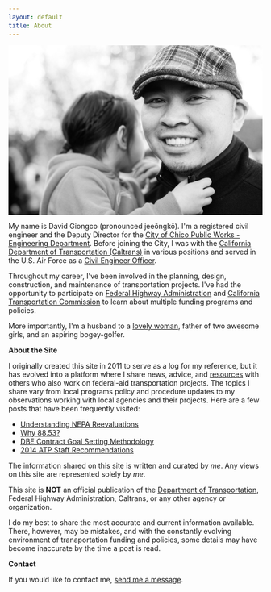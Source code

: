 ```yaml
---
layout: default
title: About
---
```


<img style="margin:0px auto;display:block" src="/images/dg.jpg">

My name is David Giongco (pronounced jeeôngkō). I'm a registered civil engineer and the Deputy Director for the [City of Chico Public Works - Engineering Department](1). Before joining the City, I was with the [California Department of Transportation (Caltrans)][2] in various positions and served in the U.S. Air Force as a [Civil Engineer Officer][3].

Throughout my career, I've been involved in the planning, design, construction, and maintenance of transportation projects. I've had the opportunity to participate on [Federal Highway Administration][10] and [California Transportation Commission](12) to learn about multiple funding programs and policies.

More importantly, I'm a husband to a [lovely woman][4], father of two awesome girls, and an aspiring bogey-golfer.

**About the Site**

I originally created this site in 2011 to serve as a log for my reference, but it has evolved into a platform where I share news, advice, and [resources][11] with others who also work on federal-aid transportation projects. The topics I share vary from local programs policy and procedure updates to my observations working with local agencies and their projects. Here are a few posts that have been frequently visited:

* [Understanding NEPA Reevaluations][5]
* [Why 88.53?][6]
* [DBE Contract Goal Setting Methodology][7]
* [2014 ATP Staff Recommendations][8]

The information shared on this site is written and curated by *me*. Any views on this site are represented solely by *me*.

This site is **NOT** an official publication of the [Department of Transportation][9], Federal Highway Administration, Caltrans, or any other agency or organization.

I do my best to share the most accurate and current information available. There, however, may be mistakes, and with the constantly evolving environment of tranaportation funding and policies, some details may have become inaccurate by the time a post is read.

**Contact**

If you would like to contact me, [send me a message](/contact).

[1]: https://chico.ca.us/engineering
[2]: http://www.dot.ca.gov
[3]: http://usmilitary.about.com/library/milinfo/afoffjobs/bl32ex.htm
[4]: http://chantelgiongco.com
[5]: /nepa-reevaluations.html
[6]: /why-88.53.html
[7]: /dbe-contract-goal-setting.html
[8]: /2014-atp-staff-recommendations.html
[9]: https://www.transportation.gov
[10]: http://www.fhwa.dot.gov
[11]: /resources
[12]: http://catc.ca.gov

